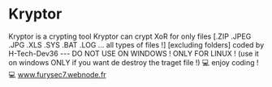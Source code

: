 # Kryptor
Kryptor is a crypting tool Kryptor can crypt XoR for only files [.ZIP .JPEG .JPG .XLS .SYS .BAT .LOG ... all types of files !] [excluding folders]
coded by  H-Tech-Dev36 ---
DO  NOT USE ON WINDOWS !
ONLY  FOR LINUX !
(use it on windows ONLY if you want de destroy the traget file !)
💻 enjoy coding ! 💻
www.furysec7.webnode.fr

